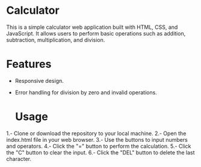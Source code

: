 # Calculator
This is a simple calculator web application built with HTML, CSS, and JavaScript. It allows users to perform basic operations such as addition, subtraction, multiplication, and division.

# Features
* Responsive design.
* Error handling for division by zero and invalid operations.

  # Usage

1.- Clone or download the repository to your local machine.
2.- Open the index.html file in your web browser.
3.- Use the buttons to input numbers and operators.
4.- Click the "=" button to perform the calculation.
5.- Click the "C" button to clear the input.
6.- Click the "DEL" button to delete the last character.
